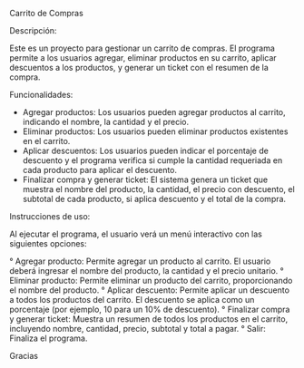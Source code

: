 Carrito de Compras

Descripción:

Este es un proyecto para gestionar un carrito de compras. El programa permite a los usuarios agregar, eliminar productos en su carrito, aplicar descuentos a los productos, y generar un ticket con el resumen de la compra.

Funcionalidades:
- Agregar productos: Los usuarios pueden agregar productos al carrito, indicando el nombre, la cantidad y el precio.
- Eliminar productos: Los usuarios pueden eliminar productos existentes en el carrito.
- Aplicar descuentos: Los usuarios pueden indicar el porcentaje de descuento y el programa verifica si cumple la cantidad requeriada en cada producto para aplicar el descuento.
- Finalizar compra y generar ticket: El sistema genera un ticket que muestra el nombre del producto, la cantidad, el precio con descuento, el subtotal de cada producto, si aplica descuento y el total de la compra.

Instrucciones de uso:

Al ejecutar el programa, el usuario verá un menú interactivo con las siguientes opciones:

° Agregar producto: Permite agregar un producto al carrito. El usuario deberá ingresar el nombre del producto, la cantidad y el precio unitario.
° Eliminar producto: Permite eliminar un producto del carrito, proporcionando el nombre del producto.
° Aplicar descuento: Permite aplicar un descuento a todos los productos del carrito. El descuento se aplica como un porcentaje (por ejemplo, 10 para un 10% de descuento).
° Finalizar compra y generar ticket: Muestra un resumen de todos los productos en el carrito, incluyendo nombre, cantidad, precio, subtotal y total a pagar.
° Salir: Finaliza el programa.

Gracias